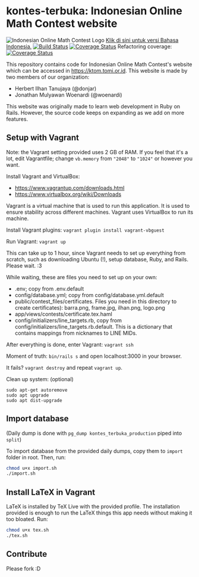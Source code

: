 # kontes-terbuka: Indonesian Online Math Contest website
![Indonesian Online Math Contest Logo](https://github.com/donjar/kontes-terbuka/raw/production/app/assets/images/logo-hires.png)
[Klik di sini untuk versi Bahasa Indonesia.](README.md)
[![Build Status](https://travis-ci.org/donjar/kontes-terbuka.svg?branch=production)](https://travis-ci.org/donjar/kontes-terbuka)
[![Coverage Status](https://coveralls.io/repos/github/donjar/kontes-terbuka/badge.svg?branch=production)](https://coveralls.io/github/donjar/kontes-terbuka?branch=production)
Refactoring coverage: [![Coverage Status](https://coveralls.io/repos/github/donjar/kontes-terbuka/badge.svg?branch=controller-routes-refactor)](https://coveralls.io/github/donjar/kontes-terbuka?branch=controller-routes-refactor)

This repository contains code for Indonesian Online Math Contest's website
which can be accessed in https://ktom.tomi.or.id. This website is made by
two members of our organization:
- Herbert Ilhan Tanujaya (@donjar)
- Jonathan Mulyawan Woenardi (@woenardi)

This website was originally made to learn web development in Ruby on Rails.
However, the source code keeps on expanding as we add on more features.

## Setup with Vagrant
Note: the Vagrant setting provided uses 2 GB of RAM. If you feel that it's
a lot, edit Vagrantfile; change `vb.memory` from `"2048"` to `"1024"` or
however you want.

Install Vagrant and VirtualBox:
- https://www.vagrantup.com/downloads.html
- https://www.virtualbox.org/wiki/Downloads

Vagrant is a virtual machine that is used to run this application. It is used
to ensure stability across different machines. Vagrant uses VirtualBox to
run its machine.

Install Vagrant plugins: `vagrant plugin install vagrant-vbguest`

Run Vagrant: `vagrant up`

This can take up to 1 hour, since Vagrant needs to set up everything from
scratch, such as downloading Ubuntu (!), setup database, Ruby, and Rails.
Please wait. :3

While waiting, these are files you need to set up on your own:
- .env; copy from .env.default
- config/database.yml; copy from config/database.yml.default
- public/contest_files/certificates. Files you need in this directory to
create certificates): barra.png, frame.jpg, ilhan.png, logo.png
- app/views/contests/certificate.tex.haml
- config/initializers/line_targets.rb, copy from
config/initializers/line_targets.rb.default. This is a dictionary that
contains mappings from nicknames to LINE MIDs.

After everything is done, enter Vagrant: `vagrant ssh`

Moment of truth: `bin/rails s` and open localhost:3000 in your browser.

It fails? `vagrant destroy` and repeat `vagrant up`.

Clean up system: (optional)
```
sudo apt-get autoremove
sudo apt upgrade
sudo apt dist-upgrade
```

## Import database
(Daily dump is done with `pg_dump kontes_terbuka_production` piped into `split`)

To import database from the provided daily dumps, copy them to `import` folder
in root. Then, run:
```bash
chmod u+x import.sh
./import.sh
```

## Install LaTeX in Vagrant
LaTeX is installed by TeX Live with the provided profile. The installation
provided is enough to run the LaTeX things this app needs without making it
too bloated. Run:
```bash
chmod u+x tex.sh
./tex.sh
```

## Contribute
Please fork :D

